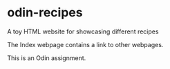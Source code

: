 # odin-recipes

A toy HTML website for showcasing different recipes 

The Index webpage contains a link to other webpages.

This is an Odin assignment.
